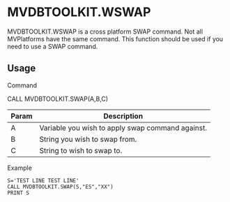 # MVDBTOOLKIT.WSWAP

MVDBTOOLKIT.WSWAP is a cross platform SWAP command.  Not all MVPlatforms have the same command.  This function should be used if you need to use a SWAP command.

## Usage

Command

CALL MVDBTOOLKIT.SWAP(A,B,C)

| Param | Description |
| ----  | ----------- |
| A | Variable you wish to apply swap command against. |
| B | String you wish to swap from. |
| C | String to wish to swap to. |

Example

```BASIC
S='TEST LINE TEST LINE'
CALL MVDBTOOLKIT.SWAP(S,"ES","XX")
PRINT S
```

</PageFooter>


